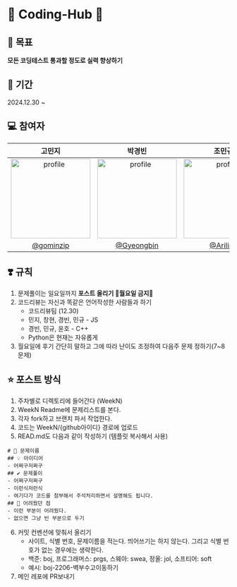 # 🥔 Coding-Hub 🥔

## 🎯 목표
**모든 코딩테스트 통과할 정도로 실력 향상하기**

## 📅 기간
2024.12.30 ~ 

## 💻 참여자
| 고민지 | 박경빈 | 조민규 | 한윤호 | 홍창현 | 
| :---: | :----: | :---: | :---: | :---: |
| <img src="https://avatars.githubusercontent.com/gominzip" alt="profile" width="180" height="180"> | <img src="https://avatars.githubusercontent.com/Gyeongbin" alt="profile" width="180" height="180"> |  <img src="https://avatars.githubusercontent.com/Ariling" alt="profile" width="180" height="180">  | <img src="https://avatars.githubusercontent.com/hnnynh" alt="profile" width="180" height="180"> | <img src="https://avatars.githubusercontent.com/spearStr" alt="profile" width="180" height="180"> |
| [@gominzip](https://github.com/gominzip) | [@Gyeongbin](https://github.com/Gyeongbin) | [@Ariling](https://github.com/Ariling) | [@hnnynh](https://github.com/hnnynh) | [@spearStr](https://github.com/spearStr) |

## ❣️ 규칙
1. 문제풀이는 일요일까지 **포스트 올리기 🚫월요일 금지🚫**
2. 코드리뷰는 자신과 똑같은 언어작성한 사람들과 하기
   - 코드리뷰팀 (12.30)
   - 민지, 창현, 경빈, 민규 - JS
   - 경빈, 민규, 윤호 - C++
   - Python은 현재는 자유롭게
3. 월요일에 후기 간단히 말하고 그에 따라 난이도 조정하여 다음주 문제 정하기(7~8문제)


## ⭐️ 포스트 방식
1. 주차별로 디렉토리에 들어간다 (WeekN)
2. WeekN Readme에 문제리스트를 본다.
3. 각자 fork하고 브랜치 파서 작업한다.
4. 코드는 WeekN/{github아이디} 경로에 업로드
5. READ.md도 다음과 같이 작성하기 (템플릿 복사해서 사용)
```
# 🔎 문제이름
## 💡 아이디어
- 어쩌구저쩌구
## ✔ 문제풀이
- 어쩌구저쩌구
- 이런식저런식
- 여기다가 코드를 첨부해서 주석처리하면서 설명해도 됩니다.
## 🤕 어려웠던 점
- 이런 부분이 어려웠다.
- 없으면 그냥 빈 부분으로 두기

```
6. 커밋 컨벤션에 맞춰서 올리기
   - 사이트, 식별 번호, 문제이름을 적는다. 띄어쓰기는 하지 않는다. 그리고 식별 번호가 없는 경우에는 생략한다.
   - 백준: boj, 프로그래머스: prgs, 스웨아: swea, 정올: jol, 소프티어: soft
   - 예시: boj-2206-벽부수고이동하기
7. 메인 레포에 PR보내기

<!--

**Here are some ideas to get you started:**

🙋‍♀️ A short introduction - what is your organization all about?
🌈 Contribution guidelines - how can the community get involved?
👩‍💻 Useful resources - where can the community find your docs? Is there anything else the community should know?
🍿 Fun facts - what does your team eat for breakfast?
🧙 Remember, you can do mighty things with the power of [Markdown](https://docs.github.com/github/writing-on-github/getting-started-with-writing-and-formatting-on-github/basic-writing-and-formatting-syntax)
-->
